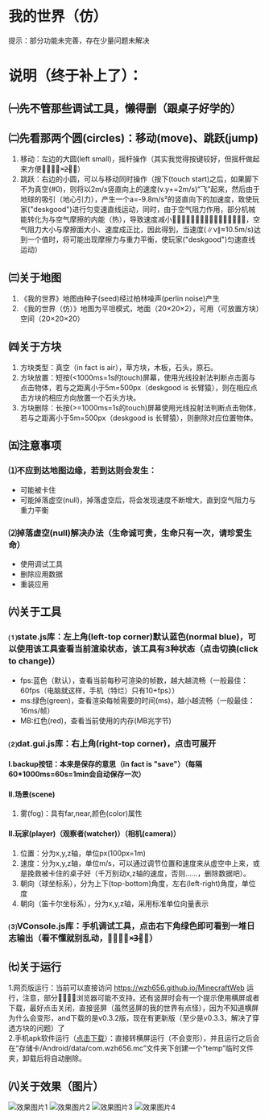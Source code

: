 # 我的世界（仿）
提示：部分功能未完善，存在少量问题未解决

# 说明（终于补上了）：
## ㈠先不管那些调试工具，懒得删（跟桌子好学的）


## ㈡先看那两个圆(circles)：移动(move)、跳跃(jump)
1. 移动：左边的大圆(left small)，摇杆操作（其实我觉得按键较好，但摇杆做起来方便（̶懒̶×̶2̶）̶）  
2. 跳跃：右边的小圆，可以与移动同时操作（按下(touch start)之后，如果脚下不为真空(#0)，则将以2m/s竖直向上的速度(v.y+=2m/s)“飞”起来，然后由于地球的吸引（地心引力），产生一个a=-9.8m/s²的竖直向下的加速度，致使玩家("deskgood")进行匀变速直线运动，同时，由于空气阻力作用，部分机械能转化为与空气摩擦的内能（热），导致速度减小（̶刚̶说̶是̶真̶空̶呢̶）̶，空气阻力大小与摩擦面大小、速度成正比，因此得到，当速度(∥v∥≈10.5m/s)达到一个值时，将可能出现摩擦力与重力平衡，使玩家("deskgood")匀速直线运动）  


## ㈢关于地图
1. 《我的世界》地图由种子(seed)经过柏林噪声(perlin noise)产生  
2. 《我的世界（仿）》地图为平坦模式，地面（20×20×2），可用（可放置方块）空间（20×20×20）  


## ㈣关于方块
1. 方块类型：真空（in fact is air），草方块，木板，石头，原石。  
2. 方块放置：短按(<1000ms=1s的touch)屏幕，使用光线投射法判断点击面与点击物体，若与之距离小于5m=500px（deskgood is 长臂猿），则在相应点击方块的相应方向放置一个石头方块。  
3. 方块删除：长按(>=1000ms=1s的touch)屏幕使用光线投射法判断点击物体，若与之距离小于5m=500px（deskgood is 长臂猿），则删除对应位置物体。  


## ㈤注意事项
### ⑴不应到达地图边缘，若到达则会发生：
+ 可能被卡住  
+ 可能掉落虚空(null)，掉落虚空后，将会发现速度不断增大，直到空气阻力与重力平衡  

### ⑵掉落虚空(null)解决办法（生命诚可贵，生命只有一次，请珍爱生命）
+ 使用调试工具  
+ 删除应用数据  
+ 重装应用  


## ㈥关于工具
### ⑴state.js库：左上角(left-top corner)默认蓝色(normal blue)，可以使用该工具查看当前渲染状态，该工具有3种状态（点击切换(click to change)）	
+ fps:蓝色（默认），查看当前每秒可渲染的帧数，越大越流畅（一般最佳：60fps（电脑就这样，手机（特烂）只有10+fps））  
+ ms:绿色(green)，查看渲染每帧需要的时间(ms)，越小越流畅（一般最佳：16ms/帧）  
+ MB:红色(red)，查看当前使用的内存(MB兆字节)  

### ⑵dat.gui.js库：右上角(right-top corner)，点击可展开
#### Ⅰ.backup按钮：本来是保存的意思（in fact is "save"）（每隔60*1000ms=60s=1min会自动保存一次）

#### Ⅱ.场景(scene)
1. 雾(fog)：具有far,near,颜色(color)属性  

#### Ⅱ.玩家(player)（观察者(watcher)）（相机(camera)）
1. 位置：分为x,y,z轴，单位px(100px=1m)  
2. 速度：分为x,y,z轴，单位m/s，可以通过调节位置和速度来从虚空中上来，或是挽救被卡住的桌子好（千万别动x,z轴的速度，否则……，删除数据吧）。  
3. 朝向（球坐标系），分为上下(top-bottom)角度，左右(left-right)角度，单位度  
4. 朝向（笛卡尔坐标系），分为x,y,z轴，采用标准单位向量表示  

### ⑶VConsole.js库：手机调试工具，点击右下角绿色即可看到一堆日志输出（看不懂就别乱动，（̶懒̶×̶3̶）̶）


## ㈦关于运行
1.网页版运行：当前可以直接访问 <https://wzh656.github.io/MinecraftWeb> 运行，注意，部分垃̶圾̶浏览器可能不支持。还有竖屏时会有一个提示使用横屏或者下载，最好点击关闭，直接竖屏（虽然竖屏的我的世界有点怪），因为不知道横屏为什么会变形，and下载的是v0.3.2版，现在有更新版（至少是v0.3.3，解决了穿透方块的问题）了  
2.手机apk软件运行（[点击下载](https://github.com/wzh656/MinecraftWeb/releases/download/v0.3.2-alpha/Minecraft_v0.3.2-alpha.apk)）：直接转横屏运行（不会变形），并且运行之后会在“存储卡/Android/data/com.wzh656.mc”文件夹下创建一个“temp”临时文件夹，卸载后将自动删除。  


## ㈧关于效果（图片）

![效果图片1](https://wzh656.github.io/MinecraftWeb/img/effect/1.jpg)
![效果图片2](https://wzh656.github.io/MinecraftWeb/img/effect/2.jpg)
![效果图片3](https://wzh656.github.io/MinecraftWeb/img/effect/3.jpg)
![效果图片4](https://wzh656.github.io/MinecraftWeb/img/effect/4.jpg)
